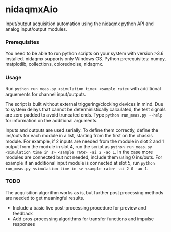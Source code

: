 # nidaqmxAio 

Input/output acquisition automation using the [nidaqmx](https://github.com/ni/nidaqmx-python) python API and analog input/output modules.

### Prerequisites

You need to be able to run python scripts on your system with version >3.6 installed. nidaqmx supports only Windows OS.
Python prerequisites: numpy, matplotlib, collections, colorednoise, nidaqmx.

### Usage

Run `python run_meas.py <simulation time> <sample rate>` with additional arguements for channel input/outputs. 

The script is built without external triggering/clocking devices in mind. Due to system delays that cannot be deterministically calculated, the test signals are zero padded to avoid truncated ends. Type `python run_meas.py --help` for information on the additional arguments. 

Inputs and outputs are used serially. To define them correctly, define the ins/outs for each module in a list, starting from the first on the chassis module. For example, if 2 inputs are needed from the module in slot 2 and 1 output from the module in slot 4, run the script as `python run_meas.py <simulation time in s> <sample rate> -ai 2 -ao 1`. In the case more modules are connected but not needed, include them using 0 ins/outs. For example if an additional input module is connected at slot 5, run  `python run_meas.py <simulation time in s> <sample rate> -ai 2 0 -ao 1`.

### TODO
The acquisition algorithm works as is, but further post processing methods are needed to get meaningful results.

* Include a basic live post-processing procedure for preview and feedback
* Add pros-processing algorithms for transfer functions and impulse responses
